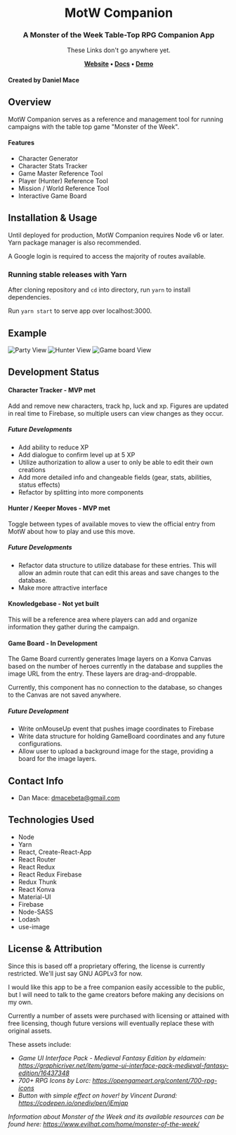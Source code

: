 <h1 align="center">
  MotW Companion
</h1>

<h3 align="center">
  A Monster of the Week Table-Top RPG Companion App
</h3>

<p align="center">
  These Links don't go anywhere yet.
</p>
<p align="center">
	<strong>
		<a href="#">Website</a>
		•
		<a href="#">Docs</a>
		•
		<a href="#">Demo</a>
	</strong>
</p>

#### Created by Daniel Mace

## Overview

MotW Companion serves as a reference and management tool for running campaigns with the table top game "Monster of the Week".

#### Features

 - Character Generator
 - Character Stats Tracker
 - Game Master Reference Tool
 - Player (Hunter) Reference Tool
 - Mission / World Reference Tool
 - Interactive Game Board

## Installation & Usage

Until deployed for production, MotW Companion requires Node v6 or later. Yarn package manager is also recommended.  

A Google login is required to access the majority of routes available.

### Running stable releases with Yarn

After cloning repository and ```cd``` into directory, run ```yarn``` to install dependencies.

Run ```yarn start``` to serve app over localhost:3000.

## Example

![Party View]('screens/partyview.jpg')
![Hunter View]('screens/huntermoves.jpg')
![Game board View]('screens/gameboard.jpg')

## Development Status

#### Character Tracker - MVP met

Add and remove new characters, track hp, luck and xp.  Figures are updated in real time to Firebase, so multiple users can view changes as they occur.

##### Future Developments

 - Add ability to reduce XP
 - Add dialogue to confirm level up at 5 XP
 - Utilize authorization to allow a user to only be able to edit their own creations
 - Add more detailed info and changeable fields (gear, stats, abilities, status effects)
 - Refactor by splitting into more components

#### Hunter / Keeper Moves - MVP met

Toggle between types of available moves to view the official entry from MotW about how to play and use this move.

##### Future Developments

 - Refactor data structure to utilize database for these entries.  This will allow an admin route that can edit this areas and save changes to the database.
 - Make more attractive interface

#### Knowledgebase - Not yet built

This will be a reference area where players can add and organize information they gather during the campaign.

#### Game Board - In Development

The Game Board currently generates Image layers on a Konva Canvas based on the number of heroes currently in the database and supplies the image URL from the entry.  These layers are drag-and-droppable.

Currently, this component has no connection to the database, so changes to the Canvas are not saved anywhere.

##### Future Development

 - Write onMouseUp event that pushes image coordinates to Firebase
 - Write data structure for holding GameBoard coordinates and any future configurations.
 - Allow user to upload a background image for the stage, providing a board for the image layers.

## Contact Info
 - Dan Mace: dmacebeta@gmail.com

## Technologies Used

 - Node
 - Yarn
 - React, Create-React-App
 - React Router
 - React Redux
 - React Redux Firebase
 - Redux Thunk
 - React Konva
 - Material-UI
 - Firebase
 - Node-SASS
 - Lodash
 - use-image

## License & Attribution

Since this is based off a proprietary offering, the license is currently restricted.  We'll just say GNU AGPLv3 for now.

I would like this app to be a free companion easily accessible to the public, but I will need to talk to the game creators before making any decisions on my own.

Currently a number of assets were purchased with licensing or attained with free licensing, though future versions will eventually replace these with original assets.

These assets include:
 - *Game UI Interface Pack - Medieval Fantasy Edition by eldamein: https://graphicriver.net/item/game-ui-interface-pack-medieval-fantasy-edition/16437348*
 - *700+ RPG Icons by Lorc: https://opengameart.org/content/700-rpg-icons*
 - *Button with simple effect on hover! by Vincent Durand: https://codepen.io/onediv/pen/jEmjap*

 *Information about Monster of the Week and its available resources can be found here: https://www.evilhat.com/home/monster-of-the-week/*
